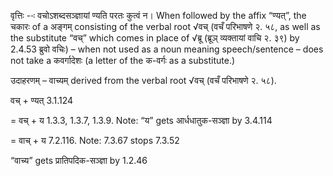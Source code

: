 




वृत्तिः --ः वचोऽशब्दसञ्ज्ञायां ण्यति परतः कुत्वं न। When followed by the affix “ण्यत्”, the चकारः of a अङ्गम् consisting of the verbal root √वच् (वचँ परिभाषणे २. ५८, as well as the substitute “वच्” which comes in place of √ब्रू (ब्रूञ् व्यक्तायां वाचि २. ३९) by 2.4.53 ब्रुवो वचिः) – when not used as a noun meaning speech/sentence – does not take a कवर्गादेशः (a letter of the क-वर्गः as a substitute.)


उदाहरणम् – वाच्यम् derived from the verbal root √वच् (वचँ परिभाषणे २. ५८).


वच् + ण्यत् 3.1.124

= वच् + य 1.3.3, 1.3.7, 1.3.9. Note: “य” gets आर्धधातुक-सञ्ज्ञा by 3.4.114

= वाच् + य 7.2.116. Note: 7.3.67 stops 7.3.52 

“वाच्य” gets प्रातिपदिक-सञ्ज्ञा by 1.2.46

